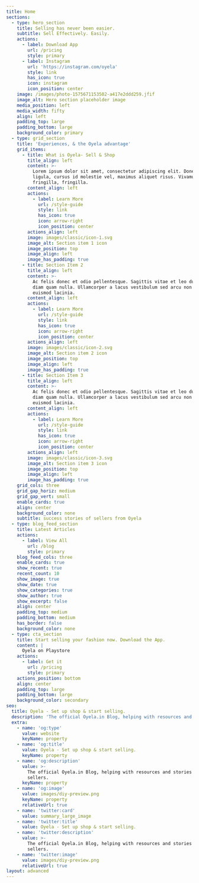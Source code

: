 ```yaml
---
title: Home
sections:
  - type: hero_section
    title: Selling has never been easier.
    subtitle: Sell Effectively. Easily.
    actions:
      - label: Download App
        url: /pricing
        style: primary
      - label: Instagram
        url: 'https://instagram.com/oyela'
        style: link
        has_icon: true
        icon: instagram
        icon_position: center
    image: /images/photo-1575671153502-a417e2ddd259.jfif
    image_alt: Hero section placeholder image
    media_position: left
    media_width: fifty
    align: left
    padding_top: large
    padding_bottom: large
    background_color: primary
  - type: grid_section
    title: 'Experiences, & the Oyela advantage'
    grid_items:
      - title: What is Oyela- Sell & Shop
        title_align: left
        content: >-
          Lorem ipsum dolor sit amet, consectetur adipiscing elit. Donec nisl
          ligula, cursus id molestie vel, maximus aliquet risus. Vivamus in nibh
          fringilla, fringilla.
        content_align: left
        actions:
          - label: Learn More
            url: /style-guide
            style: link
            has_icon: true
            icon: arrow-right
            icon_position: center
        actions_align: left
        image: images/classic/icon-1.svg
        image_alt: Section item 1 icon
        image_position: top
        image_align: left
        image_has_padding: true
      - title: Section Item 2
        title_align: left
        content: >-
          Ac felis donec et odio pellentesque. Sagittis vitae et leo duis ut
          diam quam nulla. Ullamcorper a lacus vestibulum sed arcu non odio
          euismod lacinia.
        content_align: left
        actions:
          - label: Learn More
            url: /style-guide
            style: link
            has_icon: true
            icon: arrow-right
            icon_position: center
        actions_align: left
        image: images/classic/icon-2.svg
        image_alt: Section item 2 icon
        image_position: top
        image_align: left
        image_has_padding: true
      - title: Section Item 3
        title_align: left
        content: >-
          Ac felis donec et odio pellentesque. Sagittis vitae et leo duis ut
          diam quam nulla. Ullamcorper a lacus vestibulum sed arcu non odio
          euismod lacinia.
        content_align: left
        actions:
          - label: Learn More
            url: /style-guide
            style: link
            has_icon: true
            icon: arrow-right
            icon_position: center
        actions_align: left
        image: images/classic/icon-3.svg
        image_alt: Section item 3 icon
        image_position: top
        image_align: left
        image_has_padding: true
    grid_cols: three
    grid_gap_horiz: medium
    grid_gap_vert: small
    enable_cards: true
    align: center
    background_color: none
    subtitle: success stories of sellers from Oyela
  - type: blog_feed_section
    title: Latest Articles
    actions:
      - label: View All
        url: /blog
        style: primary
    blog_feed_cols: three
    enable_cards: true
    show_recent: true
    recent_count: 10
    show_image: true
    show_date: true
    show_categories: true
    show_author: true
    show_excerpt: false
    align: center
    padding_top: medium
    padding_bottom: medium
    has_border: false
    background_color: none
  - type: cta_section
    title: Start selling your fashion now. Download the App.
    content: |
      Oyela on Playstore
    actions:
      - label: Get it
        url: /pricing
        style: primary
    actions_position: bottom
    align: center
    padding_top: large
    padding_bottom: large
    background_color: secondary
seo:
  title: Oyela - Set up shop & start selling.
  description: 'The official Oyela.in Blog, helping with resources and stories from sellers.'
  extra:
    - name: 'og:type'
      value: website
      keyName: property
    - name: 'og:title'
      value: Oyela - Set up shop & start selling.
      keyName: property
    - name: 'og:description'
      value: >-
        The official Oyela.in Blog, helping with resources and stories from
        sellers.
      keyName: property
    - name: 'og:image'
      value: images/diy-preview.png
      keyName: property
      relativeUrl: true
    - name: 'twitter:card'
      value: summary_large_image
    - name: 'twitter:title'
      value: Oyela - Set up shop & start selling.
    - name: 'twitter:description'
      value: >-
        The official Oyela.in Blog, helping with resources and stories from
        sellers.
    - name: 'twitter:image'
      value: images/diy-preview.png
      relativeUrl: true
layout: advanced
---
```

